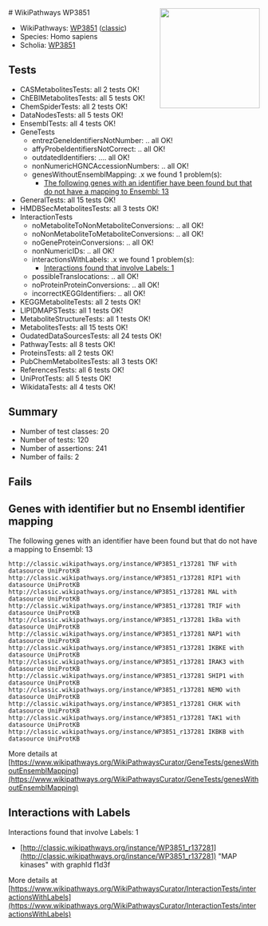 <img style="float: right; width: 200px" src="https://upload.wikimedia.org/wikipedia/commons/thumb/8/83/Wplogo_with_text_500.png/640px-Wplogo_with_text_500.png" />
# WikiPathways WP3851

* WikiPathways: [WP3851](https://wikipathways.org/pathways/WP3851) ([classic](https://classic.wikipathways.org/instance/WP3851))
* Species: Homo sapiens
* Scholia: [WP3851](https://scholia.toolforge.org/wikipathways/WP3851)
## Tests
* CASMetabolitesTests: all 2 tests OK!
* ChEBIMetabolitesTests: all 5 tests OK!
* ChemSpiderTests: all 2 tests OK!
* DataNodesTests: all 5 tests OK!
* EnsemblTests: all 4 tests OK!
* GeneTests
    * entrezGeneIdentifiersNotNumber: .. all OK!
    * affyProbeIdentifiersNotCorrect: .. all OK!
    * outdatedIdentifiers: .... all OK!
    * nonNumericHGNCAccessionNumbers: .. all OK!
    * genesWithoutEnsemblMapping: .x we found 1 problem(s):
        * [The following genes with an identifier have been found but that do not have a mapping to Ensembl: 13](#c4e54310)
* GeneralTests: all 15 tests OK!
* HMDBSecMetabolitesTests: all 3 tests OK!
* InteractionTests
    * noMetaboliteToNonMetaboliteConversions: .. all OK!
    * noNonMetaboliteToMetaboliteConversions: .. all OK!
    * noGeneProteinConversions: .. all OK!
    * nonNumericIDs: .. all OK!
    * interactionsWithLabels: .x we found 1 problem(s):
        * [Interactions found that involve Labels: 1](#630d2678)
    * possibleTranslocations: .. all OK!
    * noProteinProteinConversions: .. all OK!
    * incorrectKEGGIdentifiers: .. all OK!
* KEGGMetaboliteTests: all 2 tests OK!
* LIPIDMAPSTests: all 1 tests OK!
* MetaboliteStructureTests: all 1 tests OK!
* MetabolitesTests: all 15 tests OK!
* OudatedDataSourcesTests: all 24 tests OK!
* PathwayTests: all 8 tests OK!
* ProteinsTests: all 2 tests OK!
* PubChemMetabolitesTests: all 3 tests OK!
* ReferencesTests: all 6 tests OK!
* UniProtTests: all 5 tests OK!
* WikidataTests: all 4 tests OK!


## Summary

* Number of test classes: 20
* Number of tests: 120
* Number of assertions: 241
* Number of fails: 2

## Fails

<a name="c4e54310" />

## Genes with identifier but no Ensembl identifier mapping

The following genes with an identifier have been found but that do not have a mapping to Ensembl: 13
```
http://classic.wikipathways.org/instance/WP3851_r137281 TNF with datasource UniProtKB
http://classic.wikipathways.org/instance/WP3851_r137281 RIP1 with datasource UniProtKB
http://classic.wikipathways.org/instance/WP3851_r137281 MAL with datasource UniProtKB
http://classic.wikipathways.org/instance/WP3851_r137281 TRIF with datasource UniProtKB
http://classic.wikipathways.org/instance/WP3851_r137281 IkBa with datasource UniProtKB
http://classic.wikipathways.org/instance/WP3851_r137281 NAP1 with datasource UniProtKB
http://classic.wikipathways.org/instance/WP3851_r137281 IKBKE with datasource UniProtKB
http://classic.wikipathways.org/instance/WP3851_r137281 IRAK3 with datasource UniProtKB
http://classic.wikipathways.org/instance/WP3851_r137281 SHIP1 with datasource UniProtKB
http://classic.wikipathways.org/instance/WP3851_r137281 NEMO with datasource UniProtKB
http://classic.wikipathways.org/instance/WP3851_r137281 CHUK with datasource UniProtKB
http://classic.wikipathways.org/instance/WP3851_r137281 TAK1 with datasource UniProtKB
http://classic.wikipathways.org/instance/WP3851_r137281 IKBKB with datasource UniProtKB
```

More details at [https://www.wikipathways.org/WikiPathwaysCurator/GeneTests/genesWithoutEnsemblMapping](https://www.wikipathways.org/WikiPathwaysCurator/GeneTests/genesWithoutEnsemblMapping)

<a name="630d2678" />

## Interactions with Labels

Interactions found that involve Labels: 1

* [http://classic.wikipathways.org/instance/WP3851_r137281](http://classic.wikipathways.org/instance/WP3851_r137281) "MAP kinases" with graphId f1d3f


More details at [https://www.wikipathways.org/WikiPathwaysCurator/InteractionTests/interactionsWithLabels](https://www.wikipathways.org/WikiPathwaysCurator/InteractionTests/interactionsWithLabels)

